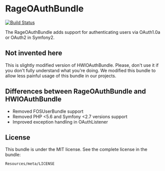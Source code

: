 RageOAuthBundle
==============

[![Build Status](https://secure.travis-ci.org/ragephp/RageOAuthBundle.svg?branch=master)](http://travis-ci.org/hwi/HWIOAuthBundle)

The RageOAuthBundle adds support for authenticating users via OAuth1.0a or OAuth2 in Symfony2.

Not invented here
-------

This is slightly modified version of HWIOAuthBundle. Please, don't use it if you don't fully understand what you're doing.
We modified this bundle to allow less painful usage of this bundle in our projects.

Differences between RageOAuthBundle and HWIOAuthBundle
-------

- Removed FOSUserBundle support
- Removed PHP <5.6 and Symfony <2.7 versions support
- Improved exception handling in OAuthListener

License
-------

This bundle is under the MIT license. See the complete license in the bundle:

    Resources/meta/LICENSE

